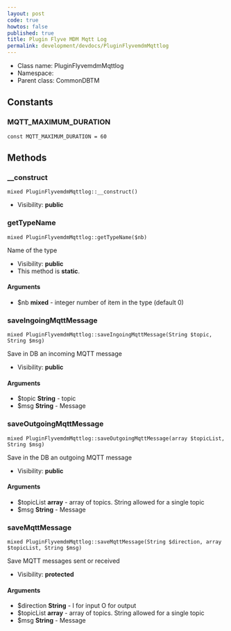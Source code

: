 ```yaml
---
layout: post
code: true
howtos: false
published: true
title: Plugin Flyve MDM Mqtt Log
permalink: development/devdocs/PluginFlyvemdmMqttlog
---
```


* Class name: PluginFlyvemdmMqttlog
* Namespace: 
* Parent class: CommonDBTM



Constants
----------


### MQTT_MAXIMUM_DURATION

    const MQTT_MAXIMUM_DURATION = 60







Methods
-------


### __construct

    mixed PluginFlyvemdmMqttlog::__construct()





* Visibility: **public**




### getTypeName

    mixed PluginFlyvemdmMqttlog::getTypeName($nb)

Name of the type



* Visibility: **public**
* This method is **static**.


#### Arguments
* $nb **mixed** - integer  number of item in the type (default 0)



### saveIngoingMqttMessage

    mixed PluginFlyvemdmMqttlog::saveIngoingMqttMessage(String $topic, String $msg)

Save in DB an incoming MQTT message



* Visibility: **public**


#### Arguments
* $topic **String** - topic
* $msg **String** - Message



### saveOutgoingMqttMessage

    mixed PluginFlyvemdmMqttlog::saveOutgoingMqttMessage(array $topicList, String $msg)

Save in the DB an outgoing MQTT message



* Visibility: **public**


#### Arguments
* $topicList **array** - array of topics. String allowed for a single topic
* $msg **String** - Message



### saveMqttMessage

    mixed PluginFlyvemdmMqttlog::saveMqttMessage(String $direction, array $topicList, String $msg)

Save MQTT messages sent or received



* Visibility: **protected**


#### Arguments
* $direction **String** - I for input O for output
* $topicList **array** - array of topics. String allowed for a single topic
* $msg **String** - Message
